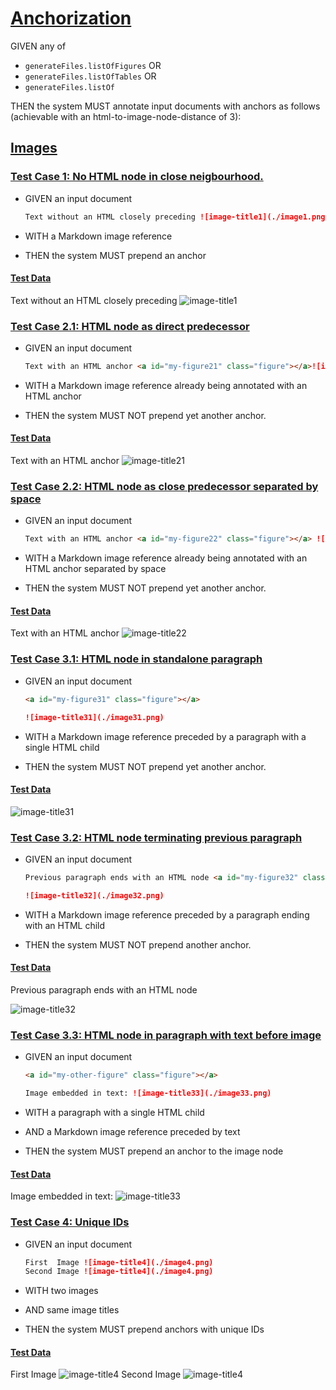 # [Anchorization](#anchorization)

GIVEN any of

-   `generateFiles.listOfFigures` OR
-   `generateFiles.listOfTables` OR
-   `generateFiles.listOf`

THEN the system MUST annotate input documents with anchors as follows
(achievable with an html-to-image-node-distance of 3):

## [Images](#images)

### [Test Case 1: No HTML node in close neigbourhood.](#test-case-1-no-html-node-in-close-neigbourhood)

-   GIVEN an input document

    ```md
    Text without an HTML closely preceding ![image-title1](./image1.png)
    ```

-   WITH a Markdown image reference

-   THEN the system MUST prepend an anchor

#### [Test Data](#test-data)

Text without an HTML closely preceding <a id="image-title1" class="figure" title="image-title1"></a>![image-title1][1]

### [Test Case 2.1: HTML node as direct predecessor](#test-case-21-html-node-as-direct-predecessor)

-   GIVEN an input document

    ```md
    Text with an HTML anchor <a id="my-figure21" class="figure"></a>![image-title21](./image21.png)
    ```

-   WITH a Markdown image reference already being annotated with an HTML anchor

-   THEN the system MUST NOT prepend yet another anchor.

#### [Test Data](#test-data-1)

Text with an HTML anchor <a id="my-figure21" class="figure"></a>![image-title21][2]

### [Test Case 2.2: HTML node as close predecessor separated by space](#test-case-22-html-node-as-close-predecessor-separated-by-space)

-   GIVEN an input document

    ```md
    Text with an HTML anchor <a id="my-figure22" class="figure"></a> ![image-title22](./image22.png)
    ```

-   WITH a Markdown image reference already being annotated with an HTML anchor separated by space

-   THEN the system MUST NOT prepend yet another anchor.

#### [Test Data](#test-data-2)

Text with an HTML anchor <a id="my-figure22" class="figure"></a> ![image-title22][3]

### [Test Case 3.1: HTML node in standalone paragraph](#test-case-31-html-node-in-standalone-paragraph)

-   GIVEN an input document

    ```md
    <a id="my-figure31" class="figure"></a>

    ![image-title31](./image31.png)
    ```

-   WITH a Markdown image reference preceded by a paragraph with a single HTML child

-   THEN the system MUST NOT prepend yet another anchor.

#### [Test Data](#test-data-3)

<a id="my-figure31" class="figure"></a>

![image-title31][4]

### [Test Case 3.2: HTML node terminating previous paragraph](#test-case-32-html-node-terminating-previous-paragraph)

-   GIVEN an input document

    ```md
    Previous paragraph ends with an HTML node <a id="my-figure32" class="figure"></a>

    ![image-title32](./image32.png)
    ```

-   WITH a Markdown image reference preceded by a paragraph ending with an HTML child

-   THEN the system MUST NOT prepend another anchor.

#### [Test Data](#test-data-4)

Previous paragraph ends with an HTML node <a id="my-figure32" class="figure"></a>

![image-title32][5]

### [Test Case 3.3: HTML node in paragraph with text before image](#test-case-33-html-node-in-paragraph-with-text-before-image)

-   GIVEN an input document

    ```md
    <a id="my-other-figure" class="figure"></a>

    Image embedded in text: ![image-title33](./image33.png)
    ```

-   WITH a paragraph with a single HTML child

-   AND a Markdown image reference preceded by text

-   THEN the system MUST prepend an anchor to the image node

#### [Test Data](#test-data-5)

<a id="my-other-figure" class="figure"></a>

Image embedded in text: <a id="image-title33" class="figure" title="image-title33"></a>![image-title33][6]

### [Test Case 4: Unique IDs](#test-case-4-unique-ids)

-   GIVEN an input document

    ```md
    First  Image ![image-title4](./image4.png)
    Second Image ![image-title4](./image4.png)
    ```

-   WITH two images

-   AND same image titles

-   THEN the system MUST prepend anchors with unique IDs

#### [Test Data](#test-data-6)

First  Image <a id="image-title4" class="figure" title="image-title4"></a>![image-title4][7]
Second Image <a id="image-title4-1" class="figure" title="image-title4"></a>![image-title4][7]

[1]: ./image.png

[2]: ./image21.png

[3]: ./image22.png

[4]: ./image31.png

[5]: ./image32.png

[6]: ./image33.png

[7]: ./image4.png

